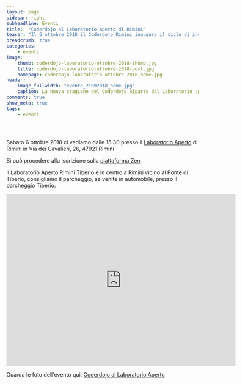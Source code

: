 ```yaml
---
layout: page
sidebar: right
subheadline: Eventi
title:  "Coderdojo al Laboratorio Aperto di Rimini"
teaser: "Il 6 ottobre 2018 il Coderdojo Rimini inaugura il ciclo di incontri 2018/2019 in una nuova prestigiosa location "
breadcrumb: true
categories:
    - eventi
image:
    thumb: coderdojo-laboratorio-ottobre-2018-thumb.jpg
    title: coderdojo-laboratorio-ottobre-2018-post.jpg
    homepage: coderdojo-laboratorio-ottobre-2018-home.jpg
header:
    image_fullwidth: "evento_21092018_home.jpg"
    caption: La nuova stagione del Coderdojo Riparte dal Laboratorio aperto il 6 ottobre
comments: true
show_meta: true
tags:
    - eventi


---
```

Sabato 6 ottobre 2018 ci vediamo dalle 15:30 presso il [Laboratorio Aperto](http://laboratorioaperto.comune.rimini.it) di Rimini in Via dei Cavalieri, 26, 47921 Rimini

Si può procedere alla iscrizione sulla [piattaforma Zen](https://zen.coderdojo.com/events/db1be99a-b297-4270-ad9b-b4b3d816acf3/sessions)

Il Laboratorio Aperto Rimini Tiberio è in centro a Rimini vicino al Ponte di Tiberio, consigliamo il parcheggio, se venite in automobile, presso il parcheggio Tiberio:
<iframe src="https://www.google.com/maps/embed?pb=!1m18!1m12!1m3!1d2866.959361511206!2d12.564301251683695!3d44.06354777900686!2m3!1f0!2f0!3f0!3m2!1i1024!2i768!4f13.1!3m3!1m2!1s0x132cc336cd47bf51%3A0xe581edc948251a2e!2sLaboratorio+Aperto+Rimini+Tiberio!5e0!3m2!1sen!2sit!4v1537536736653" width="600" height="450" frameborder="0" style="border:0" allowfullscreen></iframe>

Guarda le foto dell'evento qui: [Coderdojo al Laboratorio Aperto](http://laboratorioaperto.comune.rimini.it/coderdojo-al-laboratorio-aperto/)
